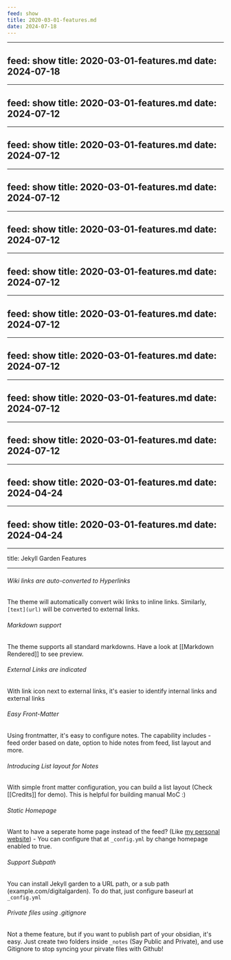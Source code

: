 ```yaml
---
feed: show
title: 2020-03-01-features.md
date: 2024-07-18
---
```

---
feed: show
title: 2020-03-01-features.md
date: 2024-07-18
---
---
feed: show
title: 2020-03-01-features.md
date: 2024-07-12
---
---
feed: show
title: 2020-03-01-features.md
date: 2024-07-12
---
---
feed: show
title: 2020-03-01-features.md
date: 2024-07-12
---
---
feed: show
title: 2020-03-01-features.md
date: 2024-07-12
---
---
feed: show
title: 2020-03-01-features.md
date: 2024-07-12
---
---
feed: show
title: 2020-03-01-features.md
date: 2024-07-12
---
---
feed: show
title: 2020-03-01-features.md
date: 2024-07-12
---
---
feed: show
title: 2020-03-01-features.md
date: 2024-07-12
---
---
feed: show
title: 2020-03-01-features.md
date: 2024-07-12
---
---
feed: show
title: 2020-03-01-features.md
date: 2024-04-24
---
---
feed: show
title: 2020-03-01-features.md
date: 2024-04-24
---
---

title: Jekyll Garden Features

---

###### Wiki links are auto-converted to Hyperlinks
The theme will automatically convert wiki links to inline links. Similarly, `[text](url)` will be converted to external links. 

###### Markdown support
The theme supports all standard markdowns. Have a look at [[Markdown Rendered]] to see preview.

###### External Links are indicated
With link icon next to external links, it's easier to identify internal links and external links 

###### Easy Front-Matter
Using frontmatter, it's easy to configure notes. The capability includes - feed order based on date, option to hide notes from feed, list layout and more.

###### Introducing List layout for Notes
With simple front matter configuration, you can build a list layout (Check [[Credits]] for demo). This is helpful for building manual MoC :) 

###### Static Homepage
Want to have a seperate home page instead of the feed? (Like [my personal website](https://hiran.in/)) - You can configure that at `_config.yml` by change homepage enabled to true. 

###### Support Subpath
You can install Jekyll garden to a URL path, or a sub path (example.com/digitalgarden). To do that, just configure baseurl at  `_config.yml`

###### Private files using .gitignore
Not a theme feature, but if you want to publish part of your obsidian, it's easy. Just create two folders inside `_notes` (Say Public and Private), and use Gitignore to stop syncing your pirvate files with Github! 
